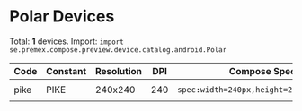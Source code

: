 # Polar Devices

Total: **1** devices. Import: `import se.premex.compose.preview.device.catalog.android.Polar`

| Code | Constant | Resolution | DPI | Compose Spec | Preview Usage |
|------|----------|------------|-----|-------------|---------------|
| pike | PIKE | 240x240 | 240 | `spec:width=240px,height=240px,dpi=240` | `@Preview(device = Polar.PIKE)` |

<!-- Generated automatically. Do not edit manually. -->
